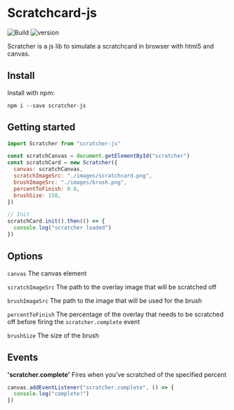 # Scratchcard-js

![Build](https://travis-ci.org/Masth0/ScratchCard.svg?branch=v2)
![version](https://img.shields.io/npm/v/scratchcard-js.svg)

Scratcher is a js lib to simulate a scratchcard in browser with html5 and canvas.

## Install

Install with npm:

```
npm i --save scratcher-js
```

## Getting started

```js
import Scratcher from "scratcher-js"

const scratchCanvas = document.getElementById("scratcher")
const scratchCard = new Scratcher({
  canvas: scratchCanvas,
  scratchImageSrc: "./images/scratchcard.png",
  brushImageSrc: "./images/brush.png",
  percentToFinish: 0.8,
  brushSize: 150,
})

// Init
scratchCard.init().then(() => {
  console.log("scratcher loaded")
})
```

## Options

`canvas` The canvas element

`scratchImageSrc` The path to the overlay image that will be scratched off

`brushImageSrc` The path to the image that will be used for the brush

`percentToFinish` The percentage of the overlay that needs to be scratched off before firing the `scratcher.complete` event

`brushSize` The size of the brush

## Events

**'scratcher.complete'**
Fires when you've scratched of the specified percent

```js
canvas.addEventListener("scratcher.complete", () => {
  console.log("complete!")
})
```
